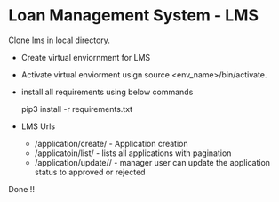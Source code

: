 # Loan Management System - LMS

Clone lms in local directory.

- Create virtual enviornment for LMS
- Activate virtual enviorment usign source <env_name>/bin/activate.

- install all requirements using below commands
	
	pip3 install -r requirements.txt

- LMS Urls 
	- /application/create/  				- Application creation 
	- /applicatoin/list/    				- lists all applications with pagination
	- /application/update/<application-id>/ - manager user can update the application status to approved or rejected


Done !!